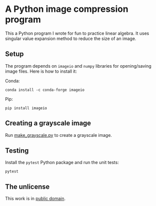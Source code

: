 # A Python image compression program

This a Python program I wrote for fun to practice linear algebra. It uses singular value expansion method to reduce the size of an image.

## Setup

The program depends on `imageio` and `numpy` libraries for opening/saving image files. Here is how to install it:

Conda:

```
conda install -c conda-forge imageio
```


Pip:

```
pip install imageio
```


## Creating a grayscale image

Run [make_grayscale.py](make_grayscale.py) to create a grayscale image.


## Testing

Install the `pytest` Python package and run the unit tests:

```
pytest
```

## The unlicense

This work is in [public domain](LICENSE).


